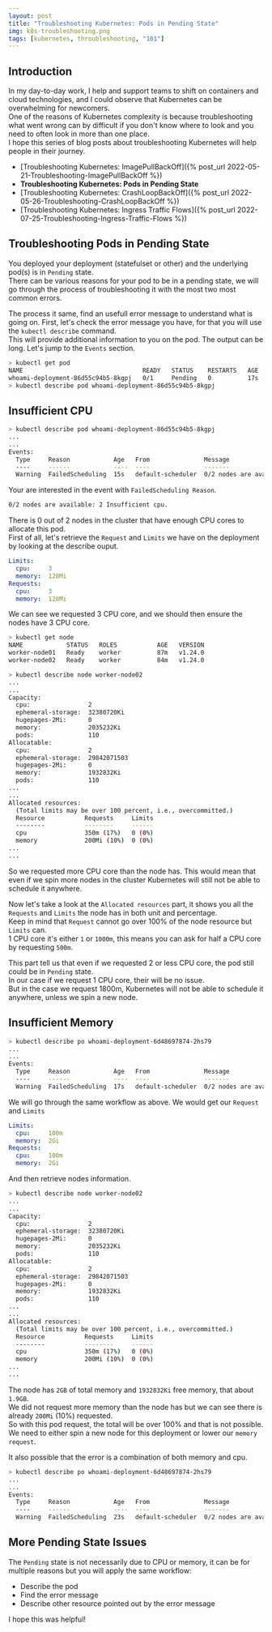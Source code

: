 ```yaml
---
layout: post
title: "Troubleshooting Kubernetes: Pods in Pending State"
img: k8s-troubleshooting.png
tags: [kubernetes, throubleshooting, "101"]
---
```


## __Introduction__

In my day-to-day work, I help and support teams to shift on containers and cloud technologies, and I could observe that Kubernetes can be overwhelming for newcomers.  
One of the reasons of Kubernetes complexity is because troubleshooting what went wrong can by difficult if you don't know where to look and you need to often look in more than one place.  
I hope this series of blog posts about troubleshooting Kubernetes will help people in their journey.

- [Troubleshooting Kubernetes: ImagePullBackOff]({% post_url 2022-05-21-Troubleshooting-ImagePullBackOff %})
- __Troubleshooting Kubernetes: Pods in Pending State__
- [Troubleshooting Kubernetes: CrashLoopBackOff]({% post_url 2022-05-26-Troubleshooting-CrashLoopBackOff %})
- [Troubleshooting Kubernetes: Ingress Traffic Flows]({% post_url 2022-07-25-Troubleshooting-Ingress-Traffic-Flows %})

## __Troubleshooting Pods in Pending State__

You deployed your deployment (statefulset or other) and the underlying pod(s) is in `Pending` state.  
There can be various reasons for your pod to be in a pending state, we will go through the process of troubleshooting it with the most two most common errors.

The process it same, find an usefull error message to understand what is going on.
First, let's check the error message you have, for that you will use the `kubectl describe` command.  
This will provide additional information to you on the pod. The output can be long. Let's jump to the `Events` section.

```sh
> kubectl get pod
NAME                                 READY   STATUS    RESTARTS   AGE
whoami-deployment-86d55c94b5-8kgpj   0/1     Pending   0          17s
> kubectl describe pod whoami-deployment-86d55c94b5-8kgpj
```

## __Insufficient CPU__

```sh
> kubectl describe pod whoami-deployment-86d55c94b5-8kgpj
...
...
Events:
  Type     Reason            Age   From               Message
  ----     ------            ----  ----               -------
  Warning  FailedScheduling  15s   default-scheduler  0/2 nodes are available: 2 Insufficient cpu.
```

Your are interested in the event with `FailedScheduling Reason`.
```sh
0/2 nodes are available: 2 Insufficient cpu.
```
There is 0 out of 2 nodes in the cluster that have enough CPU cores to allocate this pod.  
First of all, let's retrieve the `Request` and `Limits` we have on the deployment by looking at the describe ouput.  
```yaml
Limits:
  cpu:     3
  memory:  128Mi
Requests:
  cpu:     3
  memory:  128Mi
```
We can see we requested 3 CPU core, and we should then ensure the nodes have 3 CPU core.
```sh
> kubectl get node
NAME            STATUS   ROLES           AGE   VERSION
worker-node01   Ready    worker          87m   v1.24.0
worker-node02   Ready    worker          84m   v1.24.0

> kubectl describe node worker-node02
...
...
Capacity:
  cpu:                2
  ephemeral-storage:  32380720Ki
  hugepages-2Mi:      0
  memory:             2035232Ki
  pods:               110
Allocatable:
  cpu:                2
  ephemeral-storage:  29842071503
  hugepages-2Mi:      0
  memory:             1932832Ki
  pods:               110
...
...
Allocated resources:
  (Total limits may be over 100 percent, i.e., overcommitted.)
  Resource           Requests     Limits
  --------           --------     ------
  cpu                350m (17%)   0 (0%)
  memory             200Mi (10%)  0 (0%)
...
...
```
So we requested more CPU core than the node has. This would mean that even if we spin more nodes in the cluster Kubernetes will still not be able to schedule it anywhere.

Now let's take a look at the `Allocated resources` part, it shows you all the `Requests` and `Limits` the node has in both unit and percentage.  
Keep in mind that `Request` cannot go over 100% of the node resource but `Limits` can.  
1 CPU core it's either `1` or `1000m`, this means you can ask for half a CPU core by requesting `500m`.

This part tell us that even if we requested 2 or less CPU core, the pod still could be in `Pending` state.  
In our case if we request 1 CPU core, their will be no issue.  
But in the case we request 1800m, Kubernetes will not be able to schedule it anywhere, unless we spin a new node.

## __Insufficient Memory__

```sh
> kubectl describe po whoami-deployment-6d48697874-2hs79
...
...
Events:
  Type     Reason            Age   From               Message
  ----     ------            ----  ----               -------
  Warning  FailedScheduling  17s   default-scheduler  0/2 nodes are available: 2 Insufficient memory.
```
We will go through the same workflow as above.
We would get our `Request` and `Limits`
```yaml
Limits:
  cpu:     100m
  memory:  2Gi
Requests:
  cpu:     100m
  memory:  2Gi
```
And then retrieve nodes information.
```sh
> kubectl describe node worker-node02
...
...
Capacity:
  cpu:                2
  ephemeral-storage:  32380720Ki
  hugepages-2Mi:      0
  memory:             2035232Ki
  pods:               110
Allocatable:
  cpu:                2
  ephemeral-storage:  29842071503
  hugepages-2Mi:      0
  memory:             1932832Ki
  pods:               110
...
...
Allocated resources:
  (Total limits may be over 100 percent, i.e., overcommitted.)
  Resource           Requests     Limits
  --------           --------     ------
  cpu                350m (17%)   0 (0%)
  memory             200Mi (10%)  0 (0%)
...
...
```
The node has `2GB` of total memory and `1932832Ki` free memory, that about `1.9GB`.  
We did not request more memory than the node has but we can see there is already `200Mi` (10%) requested.  
So with this pod request, the total will be over 100% and that is not possible.
We need to either spin a new node for this deployment or lower our `memory request`.

It also possible that the error is a combination of both memory and cpu.
```sh
> kubectl describe po whoami-deployment-6d48697874-2hs79
...
...
Events:
  Type     Reason            Age   From               Message
  ----     ------            ----  ----               -------
  Warning  FailedScheduling  23s   default-scheduler  0/2 nodes are available: 2 Insufficient cpu, 2 Insufficient memory.
```

## __More Pending State Issues__

The `Pending` state is not necessarily due to CPU or memory, it can be for multiple reasons but you will apply the same workflow:
- Describe the pod
- Find the error message
- Describe other resource pointed out by the error message

I hope this was helpful!